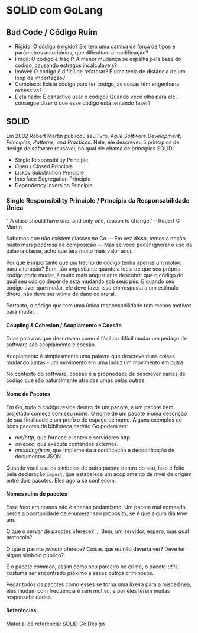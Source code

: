 # SOLID com GoLang

## Bad Code / Código Ruim

* Rígido: O código é rígido? Ele tem uma camisa de força de tipos e parâmetros autoritários, que dificultam a modificação?
* Frágil: O código é frágil? A menor mudança se espalha pela base do código, causando estragos incalculáveis?
* Imóvel: O código é difícil de refatorar? É uma tecla de distância de um loop de importação?
* Complexo: Existe código para ter código, as coisas têm engenharia excessiva?
* Detalhado: É cansativo usar o código? Quando você olha para ele, consegue dizer o que esse código está tentando fazer?

## SOLID

Em 2002 Robert Martin publicou seu livro, _Agile Software Development, Principles, Patterns, and Practices_. Nele, ele descreveu 5 princípios de design de software reusável, no qual ele chama de princípios SOLID:

* Single Responsibility Principle
* Open / Closed Principle
* Liskov Substitution Principle
* Interface Segregation Principle
* Dependency Inversion Principle

### Single Responsibility Principle / Princípio da Responsabilidade Única

" A class should have one, and only one, reason to change." – Robert C Martin

Sabemos que não existem classes no Go — Em vez disso, temos a noção muito mais poderosa de composição — Mas se você poder ignorar o uso da palavra classe, acho que tera muito mais valor aqui.

Por que é importante que um trecho de código tenha apenas um motivo para alteração? Bem, tão angustiante quanto a ideia de que seu próprio código pode mudar, é muito mais angustiante descobrir que o código do qual seu código depende está mudando sob seus pés. E quando seu código tiver que mudar, ele deve fazer isso em resposta a um estímulo direto, não deve ser vítima de dano colateral.

Portanto, o código que tem uma única responsabilidade tem menos motivos para mudar.

#### Coupling & Cohesion / Acoplamento e Coesão

Duas palavras que descrevem como é fácil ou difícil mudar um pedaço de software são acoplamento e coesão.

Acoplamento é simplesmente uma palavra que descreve duas coisas mudando juntas - um movimento em uma induz um movimento em outra.

No contexto do software, coesão é a propriedade de descrever partes de código que são naturalmente atraídas umas pelas outras.

#### Nome de Pacotes

Em Go, todo o código reside dentro de um pacote, e um pacote bem projetado começa com seu nome. O nome de um pacote é uma descrição de sua finalidade e um prefixo de espaço de nome. Alguns exemplos de bons pacotes da biblioteca padrão Go podem ser:

* _net/http_, que fornece clientes e servidores http.
* _os/exec_, que executa comandos externos.
* _encoding/json_, que implementa a codificação e decodificação de documentos JSON.

Quando você usa os símbolos de outro pacote dentro do seu, isso é feito pela declaração `import`, que estabelece um acoplamento de nível de origem entre dois pacotes. Eles agora se conhecem.

#### Nomes ruins de pacotes

Esse foco em nomes não é apenas pedantismo. Um pacote mal nomeado perde a oportunidade de enumerar seu propósito, se é que algum dia teve um.

O que o _server_ de pacotes oferece? … Bem, um servidor, espero, mas qual protocolo?

O que o pacote _private_ oferece? Coisas que eu não deveria ver? Deve ter algum símbolo público?

E o pacote _common_, assim como seu parceiro no crime, o pacote _utils_, costuma ser encontrado próximo a esses outros criminosos.

Pegar todos os pacotes como esses se torna uma lixeira para a miscelânea, eles mudam com frequência e sem motivo, e por eles terem muitas responsabilidades.

#### Referências

Material de referência: [SOLID Go Design](https://dave.cheney.net/2016/08/20/solid-go-design)
